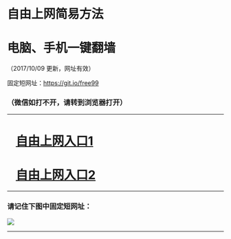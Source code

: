 ﻿# 自由上网简易方法

# 电脑、手机一键翻墙

（2017/10/09 更新，网址有效）

固定短网址：https://git.io/free99

### （微信如打不开，请转到浏览器打开）


***





# &nbsp;&nbsp; <a href="http://ft366731751.fwq-tz-1001.info/fwqtz01.html?t=100900117425 " target="_blank">自由上网入口1</a>
# &nbsp;&nbsp; <a href="http://ft2857120382.fwq-tz-1002.info/fwqtz02.html?t=100900117391 " target="_blank">自由上网入口2</a>
***

### 请记住下图中固定短网址：

<img src="https://s3-us-west-2.amazonaws.com/fwq-1001/yjfq-20170905okok.png" /> 


***

